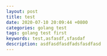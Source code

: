 ```yaml
---
layout: post
title: test
date: 2020-07-10 20:09:44 +0800
categories: golang test
tags: golang test first
keywords: test,asfasdf,sfasdaf
description: asdfasdfasdfadsfasdfasd
---
```


